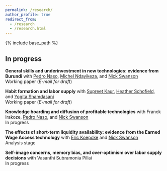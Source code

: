 ```yaml
---
permalink: /research/
author_profile: true
redirect_from:
  - /research
  - /research.html
---
```


{% include base_path %}

## In progress 
**General skills and underinvestment in new technologies: evidence from Burundi** with [Pedro Naso](https://pedronaso.com/economics/), [Michel Ndayikeza](https://sites.google.com/view/michelndayikeza), and [Nick Swanson](https://nicholasgswanson.github.io)\
Working paper (*E-mail for draft*) 

**Habit formation and labor supply** with [Supreet Kaur](https://www.supreetkaur.com), [Heather Schofield](https://heatherschofield.net), and [Yogita Shamdasani](https://sites.google.com/site/yogitashamdasani/) \
Working paper (*E-mail for draft*)

**Knowledge hoarding and diffusion of profitable technologies** with Franck Irakoze, [Pedro Naso](https://pedronaso.com/economics/), and [Nick Swanson](https://nicholasgswanson.github.io)\
In progress

**The effects of short-term liquidity availability: evidence from the Earned Wage Access technology**  with [Eric Koepcke](https://ekoepcke.github.io) and [Nick Swanson](https://nicholasgswanson.github.io)\
Analysis stage

**Self-image concerns, memory bias, and over-optimism over labor supply decisions** with Vasanthi Subramonia Pillai\
In progress
